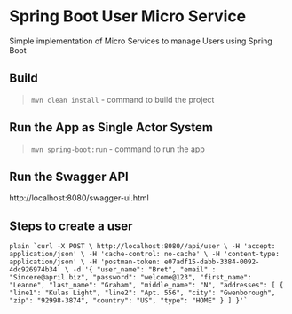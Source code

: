 # Spring Boot User Micro Service

Simple implementation of Micro Services to manage Users using Spring Boot

## Build

> `mvn clean install`  - command to build the project


## Run the App as Single Actor System

> `mvn spring-boot:run` - command to run the app

## Run the Swagger API

http://localhost:8080/swagger-ui.html

## Steps to create a user

```plain `curl -X POST \
  http://localhost:8080//api/user \
  -H 'accept: application/json' \
  -H 'cache-control: no-cache' \
  -H 'content-type: application/json' \
  -H 'postman-token: e07adf15-dabb-3384-0092-4dc926974b34' \
  -d '{
  "user_name": "Bret",
  "email" : "Sincere@april.biz",
  "password": "welcome@123",
  "first_name": "Leanne",
  "last_name": "Graham",
  "middle_name": "N",
  "addresses": [
    {
      "line1": "Kulas Light",
      "line2": "Apt. 556",
      "city": "Gwenborough",
      "zip": "92998-3874",
      "country": "US",
      "type": "HOME"
    }
  ]
}'` ```


